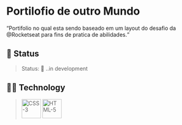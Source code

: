#   **Portilofio de outro Mundo**
<q>Portifolio no qual esta sendo baseado em um layout do desafio da @Rocketseat para fins de pratica de abilidades.</q>
## 📜 Status
> Status: 🚧 ..in development 

## 👨‍💻 Technology

> <img src="https://icon.isaacgss.repl.co/img/icons8-css3.svg" 
        title="CSS-3" 
        style="width: 50px;"> 
> <img src="https://icon.isaacgss.repl.co/img/icons8-html-5.svg" 
        title="HTML-5" 
        style="width: 50px;">     

<!-- ## 💻 Funcionalidades
> ### 

## 👀 Preview

>  -->